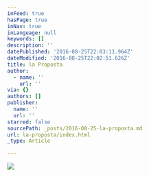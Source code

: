 ```yaml
---
inFeed: true
hasPage: true
inNav: true
inLanguage: null
keywords: []
description: ''
datePublished: '2016-08-25T22:03:11.964Z'
dateModified: '2016-08-25T22:02:51.626Z'
title: la Proposta
author:
  - name: ''
    url: ''
via: {}
authors: []
publisher:
  name: ''
  url: ''
starred: false
sourcePath: _posts/2016-08-25-la-proposta.md
url: la-proposta/index.html
_type: Article

---
```

![](https://the-grid-user-content.s3-us-west-2.amazonaws.com/34c6ef26-89d2-4b22-a0dc-67ccacf555cc.jpg)